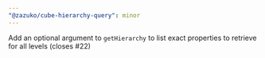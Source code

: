 ```yaml
---
"@zazuko/cube-hierarchy-query": minor
---
```


Add an optional argument to `getHierarchy` to list exact properties to retrieve for all levels (closes #22)
